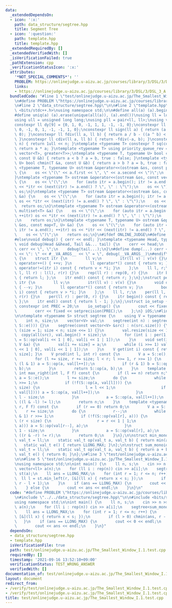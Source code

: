 ```yaml
---
data:
  _extendedDependsOn:
  - icon: ':x:'
    path: data_structure/segtree.hpp
    title: Segment Tree
  - icon: ':question:'
    path: template.hpp
    title: template.hpp
  _extendedRequiredBy: []
  _extendedVerifiedWith: []
  _isVerificationFailed: true
  _pathExtension: cpp
  _verificationStatusIcon: ':x:'
  attributes:
    '*NOT_SPECIAL_COMMENTS*': ''
    PROBLEM: https://onlinejudge.u-aizu.ac.jp/courses/library/3/DSL/3/DSL_3_A
    links:
    - https://onlinejudge.u-aizu.ac.jp/courses/library/3/DSL/3/DSL_3_A
  bundledCode: "#line 1 \"test/onlinejudge.u-aizu.ac.jp/The_Smallest_Window_I.1.test.cpp\"\
    \n#define PROBLEM \"https://onlinejudge.u-aizu.ac.jp/courses/library/3/DSL/3/DSL_3_A\"\
    \n#line 2 \"data_structure/segtree.hpp\"\n\n#line 2 \"template.hpp\"\n\n#include\
    \ <bits/stdc++.h>\nusing namespace std;\n\n#define all(a) (a).begin(), (a).end()\n\
    #define uniq(a) (a).erase(unique(all(a)), (a).end())\nusing ll = long long;\n\
    using ull = unsigned long long;\nusing pll = pair<ll, ll>;\nusing vll = vector<ll>;\n\
    constexpr ll dy[9] = {0, 1, 0, -1, 1, 1, -1, -1, 0};\nconstexpr ll dx[9] = {1,\
    \ 0, -1, 0, 1, -1, -1, 1, 0};\nconstexpr ll sign(ll a) { return (a > 0) - (a <\
    \ 0); }\nconstexpr ll fdiv(ll a, ll b) { return a / b - ((a ^ b) < 0 && a % b);\
    \ }\nconstexpr ll cdiv(ll a, ll b) { return -fdiv(-a, b); }\nconstexpr ull bit(int\
    \ n) { return 1ull << n; }\ntemplate <typename T> constexpr T sq(const T &a) {\
    \ return a * a; }\ntemplate <typename T> using priority_queue_rev = priority_queue<T,\
    \ vector<T>, greater<T>>;\ntemplate <typename T, typename U> bool chmax(T &a,\
    \ const U &b) { return a < b ? a = b, true : false; }\ntemplate <typename T, typename\
    \ U> bool chmin(T &a, const U &b) { return a > b ? a = b, true : false; }\ntemplate\
    \ <typename T, typename U> ostream &operator<<(ostream &os, const pair<T, U> &a)\
    \ {\n    os << \"(\" << a.first << \", \" << a.second << \")\";\n    return os;\n\
    }\ntemplate <typename T> ostream &operator<<(ostream &os, const vector<T> &a)\
    \ {\n    os << \"(\";\n    for (auto itr = a.begin(); itr != a.end(); ++itr) os\
    \ << *itr << (next(itr) != a.end() ? \", \" : \"\");\n    os << \")\";\n    return\
    \ os;\n}\ntemplate <typename T> ostream &operator<<(ostream &os, const set<T>\
    \ &a) {\n    os << \"(\";\n    for (auto itr = a.begin(); itr != a.end(); ++itr)\
    \ os << *itr << (next(itr) != a.end() ? \", \" : \"\");\n    os << \")\";\n  \
    \  return os;\n}\ntemplate <typename T> ostream &operator<<(ostream &os, const\
    \ multiset<T> &a) {\n    os << \"(\";\n    for (auto itr = a.begin(); itr != a.end();\
    \ ++itr) os << *itr << (next(itr) != a.end() ? \", \" : \"\");\n    os << \")\"\
    ;\n    return os;\n}\ntemplate <typename T, typename U> ostream &operator<<(ostream\
    \ &os, const map<T, U> &a) {\n    os << \"(\";\n    for (auto itr = a.begin();\
    \ itr != a.end(); ++itr) os << *itr << (next(itr) != a.end() ? \", \" : \"\");\n\
    \    os << \")\";\n    return os;\n}\n#ifdef ONLINE_JUDGE\n#define dump(...) (void(0))\n\
    #else\nvoid debug() { cerr << endl; }\ntemplate <typename Head, typename... Tail>\
    \ void debug(Head &&head, Tail &&... tail) {\n    cerr << head;\n    if (sizeof...(Tail))\
    \ cerr << \", \";\n    debug(tail...);\n}\n#define dump(...) cerr << __LINE__\
    \ << \": \" << #__VA_ARGS__ << \" = \", debug(__VA_ARGS__)\n#endif\nstruct rep\
    \ {\n    struct itr {\n        ll v;\n        itr(ll v) : v(v) {}\n        void\
    \ operator++() { ++v; }\n        ll operator*() const { return v; }\n        bool\
    \ operator!=(itr i) const { return v < *i; }\n    };\n    ll l, r;\n    rep(ll\
    \ l, ll r) : l(l), r(r) {}\n    rep(ll r) : rep(0, r) {}\n    itr begin() const\
    \ { return l; };\n    itr end() const { return r; };\n};\nstruct per {\n    struct\
    \ itr {\n        ll v;\n        itr(ll v) : v(v) {}\n        void operator++()\
    \ { --v; }\n        ll operator*() const { return v; }\n        bool operator!=(itr\
    \ i) const { return v > *i; }\n    };\n    ll l, r;\n    per(ll l, ll r) : l(l),\
    \ r(r) {}\n    per(ll r) : per(0, r) {}\n    itr begin() const { return r - 1;\
    \ };\n    itr end() const { return l - 1; };\n};\nstruct io_setup {\n    static\
    \ constexpr int PREC = 20;\n    io_setup() {\n        cout << fixed << setprecision(PREC);\n\
    \        cerr << fixed << setprecision(PREC);\n    };\n} iOS;\n#line 4 \"data_structure/segtree.hpp\"\
    \n\ntemplate <typename S> struct segtree {\n    using V = typename S::val_t;\n\
    \    int n, size;\n    vector<V> val;\n    segtree(int n) : segtree(vector(n,\
    \ S::e())) {}\n    segtree(const vector<V> &src) : n(src.size()) {\n        for\
    \ (size = 1; size < n; size <<= 1) {}\n        val.resize(size << 1);\n      \
    \  copy(all(src), val.begin() + size);\n        for (int i : per(1, size)) val[i]\
    \ = S::op(val[i << 1 | 0], val[i << 1 | 1]);\n    }\n    void set(int i, const\
    \ V &a) {\n        val[i += size] = a;\n        while (i >>= 1) val[i] = S::op(val[i\
    \ << 1 | 0], val[i << 1 | 1]);\n    }\n    V get(int i) const { return val[i +\
    \ size]; }\n    V prod(int l, int r) const {\n        V a = S::e(), b = S::e();\n\
    \        for (l += size, r += size; l < r; l >>= 1, r >>= 1) {\n            if\
    \ (l & 1) a = S::op(a, val[l++]);\n            if (r & 1) b = S::op(val[--r],\
    \ b);\n        }\n        return S::op(a, b);\n    }\n    template <typename F>\
    \ int max_right(int l, F f) const {\n        if (l == n) return n;\n        V\
    \ a = S::e();\n        l += size;\n        do {\n            while (~l & 1) l\
    \ >>= 1;\n            if (!f(S::op(a, val[l]))) {\n                while (l <\
    \ size) {\n                    l = l << 1;\n                    if (f(S::op(a,\
    \ val[l]))) a = S::op(a, val[l++]);\n                }\n                return\
    \ l - size;\n            }\n            a = S::op(a, val[l++]);\n        } while\
    \ ((l & -l) != l);\n        return n;\n    }\n    template <typename F> int min_left(int\
    \ r, F f) const {\n        if (r == 0) return 0;\n        V a = S::e();\n    \
    \    r += size;\n        do {\n            r--;\n            while (r > 1 && r\
    \ & 1) r >>= 1;\n            if (!f(S::op(val[r], a))) {\n                while\
    \ (r < size) {\n                    r = r << 1 | 1;\n                    if (f(S::op(val[r],\
    \ a))) a = S::op(val[r--], a);\n                }\n                return r +\
    \ 1 - size;\n            }\n            a = S::op(val[r], a);\n        } while\
    \ ((r & -r) != r);\n        return 0;\n    }\n};\n\nstruct min_monoid {\n    using\
    \ val_t = ll;\n    static val_t op(val_t a, val_t b) { return min(a, b); }\n \
    \   static val_t e() { return LLONG_MAX; }\n};\n\nstruct sum_monoid {\n    using\
    \ val_t = ll;\n    static val_t op(val_t a, val_t b) { return a + b; }\n    static\
    \ val_t e() { return 0; }\n};\n#line 3 \"test/onlinejudge.u-aizu.ac.jp/The_Smallest_Window_I.1.test.cpp\"\
    \n\n#line 5 \"test/onlinejudge.u-aizu.ac.jp/The_Smallest_Window_I.1.test.cpp\"\
    \nusing namespace std;\n\nint main() {\n    ll n, s;\n    cin >> n >> s;\n   \
    \ vector<ll> a(n);\n    for (ll i : rep(n)) cin >> a[i];\n    segtree<sum_monoid>\
    \ st(a);\n    ll ans = LLONG_MAX;\n    for (int r = 1; r <= n; r++) {\n      \
    \  ll l = st.min_left(r, [&](ll x) { return x < s; });\n        if (l > 0) chmin(ans,\
    \ r - l + 1);\n    }\n    if (ans == LLONG_MAX) {\n        cout << 0 << endl;\n\
    \    } else {\n        cout << ans << endl;\n    }\n}\n"
  code: "#define PROBLEM \"https://onlinejudge.u-aizu.ac.jp/courses/library/3/DSL/3/DSL_3_A\"\
    \n#include \"../../data_structure/segtree.hpp\"\n\n#include <bits/stdc++.h>\n\
    using namespace std;\n\nint main() {\n    ll n, s;\n    cin >> n >> s;\n    vector<ll>\
    \ a(n);\n    for (ll i : rep(n)) cin >> a[i];\n    segtree<sum_monoid> st(a);\n\
    \    ll ans = LLONG_MAX;\n    for (int r = 1; r <= n; r++) {\n        ll l = st.min_left(r,\
    \ [&](ll x) { return x < s; });\n        if (l > 0) chmin(ans, r - l + 1);\n \
    \   }\n    if (ans == LLONG_MAX) {\n        cout << 0 << endl;\n    } else {\n\
    \        cout << ans << endl;\n    }\n}"
  dependsOn:
  - data_structure/segtree.hpp
  - template.hpp
  isVerificationFile: true
  path: test/onlinejudge.u-aizu.ac.jp/The_Smallest_Window_I.1.test.cpp
  requiredBy: []
  timestamp: '2021-09-16 13:52:10+09:00'
  verificationStatus: TEST_WRONG_ANSWER
  verifiedWith: []
documentation_of: test/onlinejudge.u-aizu.ac.jp/The_Smallest_Window_I.1.test.cpp
layout: document
redirect_from:
- /verify/test/onlinejudge.u-aizu.ac.jp/The_Smallest_Window_I.1.test.cpp
- /verify/test/onlinejudge.u-aizu.ac.jp/The_Smallest_Window_I.1.test.cpp.html
title: test/onlinejudge.u-aizu.ac.jp/The_Smallest_Window_I.1.test.cpp
---
```

